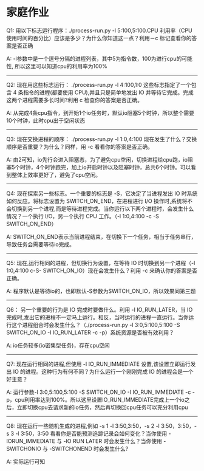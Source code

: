 # 家庭作业

Q1: 用以下标志运行程序：./process-run.py -l 5:100,5:100.CPU 利用率（CPU 使用时间的百分比）应该是多少？为什么你知道这一点？利用－c 标记查看你的答案是否正确

A: -l参数中是一个逗号分隔的进程列表，其中5为指令数，100为进行cpu的可能性, 所以这里可以知道cpu的利用率为100%

---

Q2: 现在用这些标志运行： ./process-run.py -l 4:100,1:0 这些标志指定了一个包含 4 条指令的进程(都要使用 CPU),并且只是简单地发出 IO 并等待它完成。完成这两个进程需要多长时间?利用 c 检查你的答案是否正确。

A: 从完成4条cpu指令，到开始1个io任务时，默认io阻塞5个时钟，所以整个需要10个时钟，此时cpu出于空闲状态

---

Q3: 现在交换进程的顺序： ./process-run.py -l 1:0,4:100 现在发生了什么？交换顺序是否重要？为什么？同样，用 -c 看看你的答案是否正确。

A: 由2可知，io先行会进入阻塞态，为了避免cpu空闲，切换进程给cpu跑，io阻塞5个时钟，4个时钟跑完，加上io开启时钟以及阻塞时钟，总共6个时钟。可以看到整体上效率更好了，避免了cpu空闲。

--- 

Q4: 现在探索另一些标志。一个重要的标志是 -S，它决定了当进程发出 IO 时系统如何反应。将标志设置为 SWITCH_ON_END，在进程进行 I/O 操作时,系统将不会切换到另一个进程,而是等待进程完成。当你运行以下两个进程时，会发生什么情况？一个执行 I/O，另一个执行 CPU 工作。（-l 1:0,4:100 -c -S SWITCH_ON_END）

A: SWITCH_ON_END表示当前进程结束，在切换下一个任务，相当于任务串行，导致任务会需要等待io完成。

---

Q5: 现在,运行相同的进程，但切换行为设置，在等待 IO 时切换到另一个进程（-l 1:0,4:100 c-S- SWITCH_ON_IO）现在会发生什么？利用 -c 来确认你的答案是否正确。

A: 程序默认是等待io的，也即默认-S参数为SWITCH_ON_IO，所以效果同第三题

---

Q6： 另一个重要的行为是 IO 完成时要做什么。利用 -I IO_RUN_LATER，当 IO 完成时,发出它的进程不一定马上运行。相反，当时运行的进程一直运行。当你运行这个进程组合时会发生什么？（./process-run.py -l 3:0,5:100,5:100 -S SWITCH_ON_IO -I IO_RUN_LATER -c -p）系统资源是否被有效利用？

A: io任务较多(io密集型任务)，存在cpu空闲

---

Q7: 现在运行相同的进程,但使用 -I IO_RUN_IMMEDIATE 设置,该设置立即运行发出 IO 的进程。这种行为有何不同？为什么运行一个刚刚完成 IO 的进程会是一个好主意？

A: 运行参数-l 3:0,5:100,5:100 -S SWITCH_ON_IO -I IO_RUN_IMMEDIATE -c -p，cpu利用率达到100%。所以这里设置IO_RUN_IMMEDIATE完成上一个io之后，立即切换cpu去请求新的io任务，然后再切换回cpu任务可以充分利用cpu

--- 

Q8: 现在运行一些随机生成的进程,例如 -s 1 -l 3:50,3:50，-s 2 -l 3:50，3:50，-s 3 -l 3:50，3:50 看看你是否能预测追踪记录会如何变化？当你使用 -IORUN_IMMEDIATE 与 -IO RUN LATER 时会发生什么？当你使用 -SWITCHONIO 与 -SWITCHONEND 时会发生什么?

A: 实际运行可知